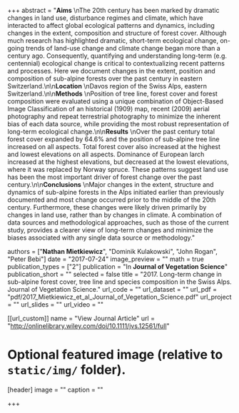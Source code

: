+++
abstract = "**Aims** \nThe 20th century has been marked by dramatic changes in land use, disturbance regimes and climate, which have interacted to affect global ecological patterns and dynamics, including changes in the extent, composition and structure of forest cover. Although much research has highlighted dramatic, short-term ecological change, on-going trends of land-use change and climate change began more than a century ago. Consequently, quantifying and understanding long-term (e.g. centennial) ecological change is critical to contextualizing recent patterns and processes. Here we document changes in the extent, position and composition of sub-alpine forests over the past century in eastern Switzerland.\n\n**Location** \nDavos region of the Swiss Alps, eastern Switzerland.\n\n**Methods** \nPosition of tree line, forest cover and forest composition were evaluated using a unique combination of Object-Based Image Classification of an historical (1909) map, recent (2009) aerial photography and repeat terrestrial photography to minimize the inherent bias of each data source, while providing the most robust representation of long-term ecological change.\n\n**Results** \nOver the past century total forest cover expanded by 64.6% and the position of sub-alpine tree line increased on all aspects. Total forest cover also increased at the highest and lowest elevations on all aspects. Dominance of European larch increased at the highest elevations, but decreased at the lowest elevations, where it was replaced by Norway spruce. These patterns suggest land use has been the most important driver of forest change over the past century.\n\n**Conclusions** \nMajor changes in the extent, structure and dynamics of sub-alpine forests in the Alps initiated earlier than previously documented and most change occurred prior to the middle of the 20th century. Furthermore, these changes were likely driven primarily by changes in land use, rather than by changes in climate. A combination of data sources and methodological approaches, such as those of the current study, provides a clearer view of long-term changes and minimize the biases associated with any single data source or methodology."

authors = ["**Nathan Mietkiewicz**", "Dominik Kulakowski", "John Rogan", "Peter Bebi"]
date = "2017-07-24"
image_preview = ""
math = true
publication_types = ["2"]
publication = "In **Journal of Vegetation Science**"
publication_short = ""
selected = false
title = "2017. Long-term change in sub-alpine forest cover, tree line and species composition in the Swiss Alps. Journal of Vegetation Science."
url_code = ""
url_dataset = ""
url_pdf = "pdf/2017_Mietkiewicz_et_al_Journal_of_Vegetation_Science.pdf"
url_project = ""
url_slides = ""
url_video = ""

[[url_custom]]
name = "View Journal Article"
url = "http://onlinelibrary.wiley.com/doi/10.1111/jvs.12561/full"

# Optional featured image (relative to `static/img/` folder).
[header]
image = ""
caption = ""

+++
